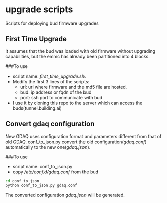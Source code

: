 upgrade scripts
===============
Scripts for deploying bud firmware upgrades

First Time Upgrade
------------------
It assumes that the bud was loaded with old firmware without upgrading capabilities, but the emmc has already been partitioned into 4 blocks.

###To use
* script name: *first_time_upgrade.sh*.
* Modify the first 3 lines of the scripts:
    * url: url where firmware and the md5 file are hosted.
    * bud: ip address or fqdn of the bud
    * port: ssh port to communicate with bud
* I use it by cloning this repo to the server which can access the buds(tunnel.building.ai)

Convert gdaq configuration
--------------------------
New GDAQ uses configuration format and parameters different from that of old GDAQ.
conf_to_json.py convert the old configuration(*gdaq.conf*) automatically to the new one(*gdaq.json*).

###To use
* script name: conf_to_json.py
* copy */etc/conf.d/gdaq.conf* from the bud
```sh
cd conf_to_json
python conf_to_json.py gdaq.conf
```
The converted configuration *gdaq.json* will be generated.
